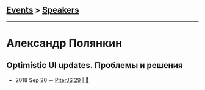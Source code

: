 ## [Events](../README.md) > [Speakers](../speakers.md)
---

# Александр Полянкин

## Optimistic UI updates. Проблемы и решения
- 2018 Sep 20 -- [PiterJS 29](https://www.youtube.com/watch?v=Onwbz4APqDM)  | [:notebook:](https://fs.piterjs.org/events/29/polyankin.pdf)  
